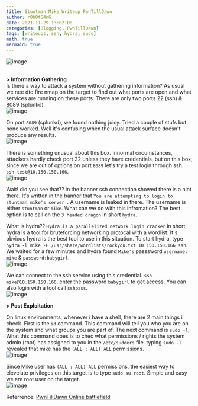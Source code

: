 ```yaml
---
title: Stuntman Mike Writeup PwnTillDawn
author: r0b0tG4nG
date: 2021-11-29 13:02:00 
categories: [Blogging, PwnTillDawn]
tags: [writeups, ssh, hydra, sudo]
math: true
mermaid: true
---
```


![image](https://user-images.githubusercontent.com/67085453/143872562-f60e8306-a5d1-4b8a-a830-f2ca304ac945.png)<br><br>

**> Information Gathering**<br>
Is there a way to attack a system without gathering information? As usual we nee dto fire nmap on the target to find out what ports are open and what services are running on these ports. There are only two ports 22 (ssh) & 8089 (splunkd)<br>
![image](https://user-images.githubusercontent.com/67085453/143872579-f4cf8d1e-bd2d-4da6-8875-aff02d034c99.png)<br>

On port `8089` (splunkd), we found nothing juicy. Tried a couple of stufs but none worked. Well it's confusing when the usual attack surface doesn't produce any results.<br>
![image](https://user-images.githubusercontent.com/67085453/143872595-f683fda1-c088-45df-ac77-12e0d7e992ea.png)<br>

There is something unusual about this box. Innormal circumstances, attackers hardly check port 22 unless they have credentials, but on this box, since we are out of options on port `8089` let's try a test login through ssh. `ssh test@10.150.150.166`.<br>
![image](https://user-images.githubusercontent.com/67085453/143872613-bc780fcc-289c-4b5a-a14c-309a1b593110.png)<br>

Wait! did you see that?? in the banner ssh connection showed there is a hint there. It's written in the banner that `You are attempting to login to stuntman mike's server `. A username is leaked in there. The username is either `stuntman` or `mike`. What can we do with this infromation? The best option is to call on the `3 headed dragon` in short `hydra`.<br>

What is hydra?? `Hydra is a parallelized network login cracker` in short, hydra is a tool for bruteforcing networking protocal with a wordlist. It's obvious hydra is the best tool to use in this situation. To start hydra, type `hydra -l mike -P /usr/share/wordlists/rockyou.txt 10.150.150.166 ssh`. We waited for a few minutes and hydra found `Mike's` passsword `username: mike` & `password:babygirl`.<br>
![image](https://user-images.githubusercontent.com/67085453/143872635-62649da4-96cd-42c7-9d6c-548c9b82f003.png)<br>

We can connect to the ssh service using this credential. `ssh mike@10.150.150.166`, enter the password `babygirl` to get access. You can also login with a tool call `sshpass`.<br>
![image](https://user-images.githubusercontent.com/67085453/143872677-c4edbdef-add4-49f6-bfd3-ca029e06771a.png)<br> 

**> Post Exploitation**<br>

On linux environments, whenever i have a shell, there are 2 main things i check. First is the `id` command. This command will tell you who you are on the system and what groups you are part of. The next command is `sudo -l`, What this command does is to chec what permissions / rights the system admin (root) has assigned to you in the `/etc/sudoers` file. typing `sudo -l` revealed that mike has the `(ALL : ALL) ALL` permissions.<br>
![image](https://user-images.githubusercontent.com/67085453/143872705-3a6b7a62-5c2c-44ad-88d1-fc4510532e88.png)<br>

Since Mike user has `(ALL : ALL) ALL` permissions, the easiest way to elevelate privileges on this target is to type `sudo su root`. Simple and easy we are root user on the target. <br>
![image](https://user-images.githubusercontent.com/67085453/143872727-d2523b02-94ab-403a-8cfc-64c4952abcb7.png)<br>

Referrence: <a href="https://online.pwntilldawn.com/">PwnTillDawn Online battlefield</a>
